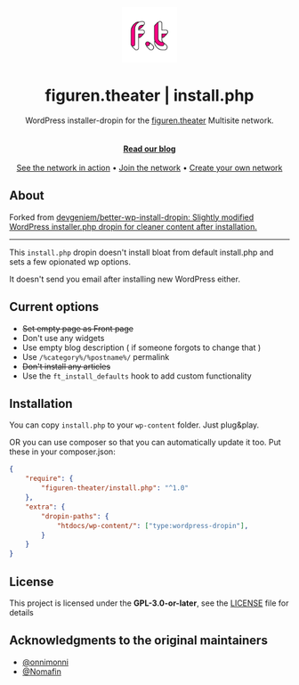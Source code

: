<!-- PROJECT LOGO -->
<br />
<div align="center">
  <a href="https://github.com/figuren-theater/install.php">
    <img src="https://raw.githubusercontent.com/figuren-theater/logos/main/favicon.png" alt="figuren.theater Logo" width="100" height="100">
  </a>

  <h1 align="center">figuren.theater | install.php</h1>

  <p align="center">
    WordPress installer-dropin for the <a href="https://figuren.theater">figuren.theater</a> Multisite network.
    <br /><br /><br />
    <a href="https://meta.figuren.theater/blog"><strong>Read our blog</strong></a>
    <br />
    <br />
    <a href="https://figuren.theater">See the network in action</a>
    •
    <a href="https://mein.figuren.theater">Join the network</a>
    •
    <a href="https://websites.fuer.figuren.theater">Create your own network</a>
  </p>
</div>

## About 

Forked from [devgeniem/better-wp-install-dropin: Slightly modified WordPress installer.php dropin for cleaner content after installation.](https://github.com/devgeniem/better-wp-install-dropin)

---

This `install.php` dropin doesn't install bloat from default install.php and sets a few opionated wp options.

It doesn't send you email after installing new WordPress either.

## Current options
- ~~Set empty page as Front page~~
- Don't use any widgets
- Use empty blog description ( if someone forgots to change that )
- Use `/%category%/%postname%/` permalink
- ~~Don't install any articles~~
- Use the `ft_install_defaults` hook to add custom functionality

## Installation
You can copy `install.php` to your `wp-content` folder. Just plug&play.

OR you can use composer so that you can automatically update it too. Put these in your composer.json:
```json
{
    "require": {
        "figuren-theater/install.php": "^1.0"
    },
    "extra": {
        "dropin-paths": {
            "htdocs/wp-content/": ["type:wordpress-dropin"],
        }
    }
}
```

## License

This project is licensed under the **GPL-3.0-or-later**, see the [LICENSE](LICENSE) file for
details

## Acknowledgments to the original maintainers

- [@onnimonni](https://github.com/onnimonni)
- [@Nomafin](https://github.com/Nomafin)
